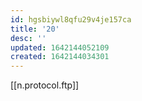 ```yaml
---
id: hgsbiywl8qfu29v4je157ca
title: '20'
desc: ''
updated: 1642144052109
created: 1642144034301
---
```



[[n.protocol.ftp]]
